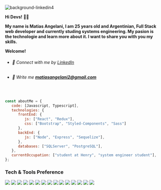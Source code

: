 ![background-linkedin4](https://user-images.githubusercontent.com/72949118/163819851-86d7d9d8-a82a-4b59-bebb-9bc15d44e185.png)

**Hi Devs!** :raising_hand_man:

**My name is Matias Angelani, I am 25 years old and Argentinian, Full Stack web developer and currently studing systems engineering. My pasion is the technologie and learn more about it. I want to share you with you my skills.**

**Welcome!**

- ###### :briefcase: Connect with me by [LinkedIn](https://www.linkedin.com/in/matiasangelani)
- ###### :memo: Write me **matiasangelani2@gmail.com**

<br/>

```javascript
const aboutMe = {
   code: [Javascript, Typescript],
   technologies: {
      frontEnd: {
         js: ["React", "Redux"],
         css: ["Bootstrap", "Styled-Components", "Sass"]
      },
      backEnd: {
         js: ["Node", "Express", "Sequelize"],
      },
      databases: ["SQLServer", "PostgreSQL"],
   },
   currentOccupation: ["student at Henry", "system engineer student"],
};
```

### Tech & Tools Preference

<img src = "https://img.shields.io/badge/-HTML5-E34F26?style=flat&logo=html5&logoColor=white"> <img src = "https://img.shields.io/badge/-CSS3-1572B6?style=flat&logo=css3&logoColor=white">
<img src="https://img.shields.io/badge/-Bootstrap-563D7C?style=flat&logo=bootstrap&logoColor=white">
<img src="https://img.shields.io/badge/-JavaScript-eed718?style=flat&logo=javascript&logoColor=ffffff">
<img src="https://img.shields.io/badge/-Sass-cc6699?style=flat&logo=sass&logoColor=ffffff">
<img src="https://img.shields.io/badge/-React-000000?style=flat&logo=react&logoColor=00c8ff"> <img src="https://img.shields.io/badge/Redux-593D88?style=flat&logo=redux&logoColor=white"> 
<img src="https://img.shields.io/badge/-Node.js-3C873A?style=flat&logo=Node.js&logoColor=white">
<img src="https://img.shields.io/badge/-Express.js-787878?style=flat">
<img src="https://img.shields.io/badge/-MySQL-F29111?style=flat&logo=mysql&logoColor=FFFFFF"> <img src="https://img.shields.io/badge/PostgreSQL-316192?style=flat&logo=postgresql&logoColor=white"> 
<img src="http://img.shields.io/badge/-Git-F1502F?style=flat&logo=git&logoColor=FFFFFF">
<img src="http://img.shields.io/badge/-Github-000000?style=flat&logo=github&logoColor=FFFFFF">
<img src="http://img.shields.io/badge/-Heroku-430098?style=flat&logo=heroku&logoColor=white">
<img src="http://img.shields.io/badge/-Vercel-black?style=flat&logo=vercel&logoColor=white">
